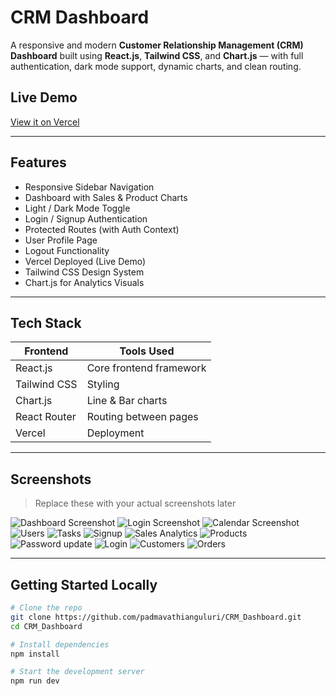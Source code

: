 # CRM Dashboard

A responsive and modern **Customer Relationship Management (CRM) Dashboard** built using **React.js**, **Tailwind CSS**, and **Chart.js** — with full authentication, dark mode support, dynamic charts, and clean routing.

## Live Demo

[View it on Vercel](https://crm-dashboard-navy-eight.vercel.app/)

---

## Features

- Responsive Sidebar Navigation
- Dashboard with Sales & Product Charts
- Light / Dark Mode Toggle
- Login / Signup Authentication
- Protected Routes (with Auth Context)
- User Profile Page
- Logout Functionality
- Vercel Deployed (Live Demo)
- Tailwind CSS Design System
- Chart.js for Analytics Visuals

---

## Tech Stack

| Frontend     | Tools Used              |
| ------------ | ----------------------- |
| React.js     | Core frontend framework |
| Tailwind CSS | Styling                 |
| Chart.js     | Line & Bar charts       |
| React Router | Routing between pages   |
| Vercel       | Deployment              |

---

## Screenshots

> Replace these with your actual screenshots later

![Dashboard Screenshot](https://github.com/padmavathianguluri/CRM_Dashboard/issues/1#issue-3156301003)
![Login Screenshot](https://github.com/padmavathianguluri/CRM_Dashboard/issues/4#issue-3156305830)
![Calendar Screenshot](https://github.com/padmavathianguluri/CRM_Dashboard/issues/7#issue-3157803521)
![Users](https://github.com/padmavathianguluri/CRM_Dashboard/issues/16#issue-3157815735)
![Tasks](https://github.com/padmavathianguluri/CRM_Dashboard/issues/15#issue-3157814562)
![Signup](https://github.com/padmavathianguluri/CRM_Dashboard/issues/14#issue-3157813400)
![Sales Analytics](https://github.com/padmavathianguluri/CRM_Dashboard/issues/13#issue-3157812486)
![Products](https://github.com/padmavathianguluri/CRM_Dashboard/issues/12#issue-3157811573)
![Password update](https://github.com/padmavathianguluri/CRM_Dashboard/issues/11#issue-3157810813)
![Login](https://github.com/padmavathianguluri/CRM_Dashboard/issues/10#issue-3157809738)
![Customers](https://github.com/padmavathianguluri/CRM_Dashboard/issues/8#issue-3157804909)
![Orders](https://github.com/padmavathianguluri/CRM_Dashboard/issues/5#issue-3156307016)

---

## Getting Started Locally

```bash
# Clone the repo
git clone https://github.com/padmavathianguluri/CRM_Dashboard.git
cd CRM_Dashboard

# Install dependencies
npm install

# Start the development server
npm run dev
```
